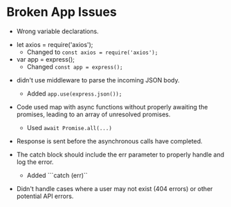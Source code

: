 # Broken App Issues

- Wrong variable declarations.
* let axios = require('axios');
    * Changed to ```const axios = require('axios');```
* var app = express();
    * Changed ```const app = express();```


- didn't use middleware to parse the incoming JSON body.
    * Added ```app.use(express.json());```


- Code used map with async functions without properly awaiting the promises, leading to an array of unresolved promises.
    * Used ```await Promise.all(...)```


- Response is sent before the asynchronous calls have completed.
    

- The catch block should include the err parameter to properly handle and log the error.
    * Added ```catch (err)``


- Didn't handle cases where a user may not exist (404 errors) or other potential API errors.